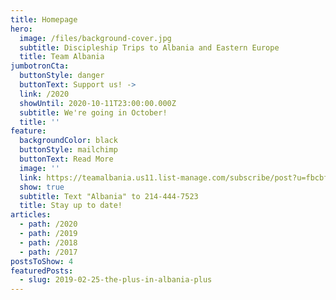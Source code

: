```yaml
---
title: Homepage
hero:
  image: /files/background-cover.jpg
  subtitle: Discipleship Trips to Albania and Eastern Europe
  title: Team Albania
jumbotronCta:
  buttonStyle: danger
  buttonText: Support us! ->
  link: /2020
  showUntil: 2020-10-11T23:00:00.000Z
  subtitle: We're going in October!
  title: ''
feature:
  backgroundColor: black
  buttonStyle: mailchimp
  buttonText: Read More
  image: ''
  link: https://teamalbania.us11.list-manage.com/subscribe/post?u=fbcbfba66020e12dd41b9cf1b&amp;id=4a0067c925
  show: true
  subtitle: Text "Albania" to 214-444-7523
  title: Stay up to date!
articles:
  - path: /2020
  - path: /2019
  - path: /2018
  - path: /2017
postsToShow: 4
featuredPosts:
  - slug: 2019-02-25-the-plus-in-albania-plus
---
```


